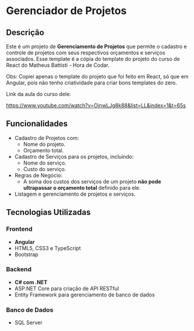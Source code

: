 # Gerenciador de Projetos

## Descrição
Este é um projeto de **Gerenciamento de Projetos** que permite o cadastro e controle de projetos com seus respectivos orçamentos e serviços associados. Esse template é a cópia do template do projeto do curso de React do Matheus Battisti - Hora de Codar.

Obs: Copiei apenas o template do projeto que foi feito em React, só que em Angular, pois não tenho criatividade para criar bons templates do zero.

Link da aula do curso dele:

https://www.youtube.com/watch?v=OinwLJg8k88&list=LL&index=1&t=65s

## Funcionalidades
- Cadastro de Projetos com:
  - Nome do projeto.
  - Orçamento total.
- Cadastro de Serviços para os projetos, incluindo:
  - Nome do serviço.
  - Custo do serviço.
- Regras de Negócio:
  - A soma dos custos dos serviços de um projeto **não pode ultrapassar o orçamento total** definido para ele.
- Listagem e gerenciamento de projetos e serviços.

## Tecnologias Utilizadas

### Frontend
- **Angular**
- HTML5, CSS3 e TypeScript
- Bootstrap

### Backend
- **C# com .NET**
- ASP.NET Core para criação de API RESTful
- Entity Framework para gerenciamento de banco de dados

### Banco de Dados
- SQL Server
